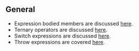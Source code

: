 ## General

- Expression bodied members are discussed [here][expression-bodied-members].
- Ternary operators are discussed [here][ternary-operators].
- Switch expressions are discussed [here][switch-expressions].
- Throw expressions are covered [here][throw-expressions].

[expression-bodied-members]: https://docs.microsoft.com/en-us/dotnet/csharp/programming-guide/statements-expressions-operators/expression-bodied-members
[ternary-operators]: https://docs.microsoft.com/en-us/dotnet/csharp/language-reference/operators/conditional-operator
[switch-expressions]: https://docs.microsoft.com/en-us/dotnet/csharp/language-reference/operators/switch-expression
[throw-expressions]: https://docs.microsoft.com/en-us/dotnet/csharp/language-reference/keywords/throw#the-throw-expression
